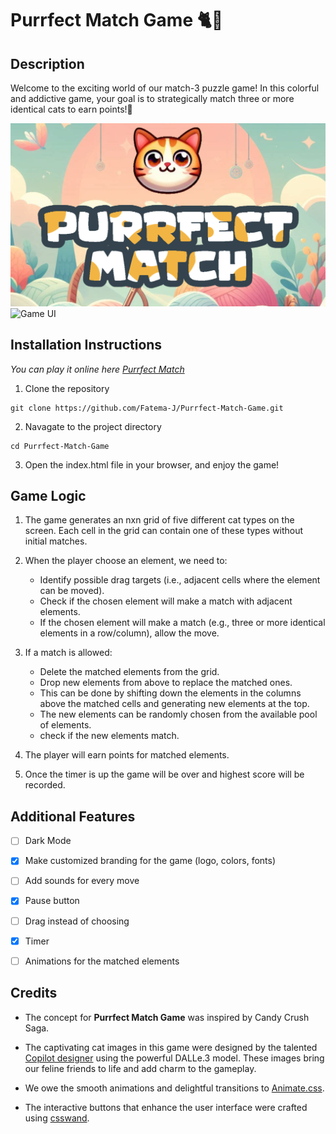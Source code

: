 # Purrfect Match Game 🐈🐾

## Description

Welcome to the exciting world of our match-3 puzzle game! In this colorful and addictive game, your goal is to strategically match three or more identical cats to earn points!🎯

![Logo](./images/logo.png)
![Game UI](./images/gameplay.gif)

## Installation Instructions

_You can play it online here [Purrfect Match](https://purrfectmatch.surge.sh/index.html)_

1. Clone the repository

``` 
git clone https://github.com/Fatema-J/Purrfect-Match-Game.git 
```


2. Navagate to the project directory
```
cd Purrfect-Match-Game
```

3. Open the index.html file in your browser, and enjoy the game!


## Game Logic

1. The game generates an nxn grid of five different cat types on the screen. Each cell in the grid can contain one of these types without initial matches.


2. When the player choose an element, we need to:
    - Identify possible drag targets (i.e., adjacent cells where the element can be moved).
    - Check if the chosen element will make a match with adjacent elements.
    - If the chosen element will make a match (e.g., three or more identical elements in a row/column), allow the move.

     
3. If a match is allowed:
    - Delete the matched elements from the grid.
    - Drop new elements from above to replace the matched ones.
    - This can be done by shifting down the elements in the columns above the matched cells and generating new elements at the top.
    - The new elements can be randomly chosen from the available pool of elements.
    - check if the new elements match.

4. The player will earn points for matched elements. 

5. Once the timer is up the game will be over and highest score will be recorded.






## Additional Features


- [ ] Dark Mode
- [x] Make customized branding for the game (logo, colors, fonts)
- [ ] Add sounds for every move
- [x] Pause button
- [ ] Drag instead of choosing
- [x] Timer
- [ ] Animations for the matched elements



## Credits

- The concept for **Purrfect Match Game** was inspired by Candy Crush Saga.

- The captivating cat images in this game were designed by the talented [Copilot designer](https://copilot.microsoft.com/) using the powerful DALLe.3 model. These images bring our feline friends to life and add charm to the gameplay.

- We owe the smooth animations and delightful transitions to [Animate.css](https://animate.style/).

- The interactive buttons that enhance the user interface were crafted using [csswand](https://www.csswand.dev/).
